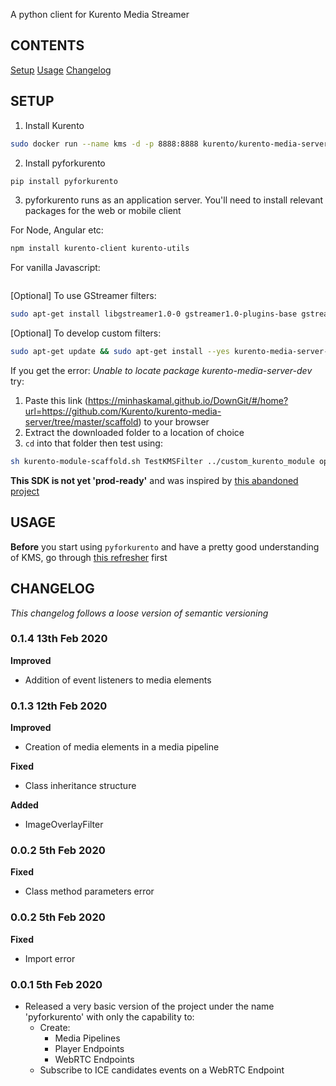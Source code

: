 A python client for Kurento Media Streamer

## CONTENTS
[Setup](#setup)
[Usage](#usage)
[Changelog](#change)

## SETUP <a id = "setup"></a>
1. Install Kurento
```bash
sudo docker run --name kms -d -p 8888:8888 kurento/kurento-media-server
```

2. Install pyforkurento
```bash
pip install pyforkurento
```

3. pyforkurento runs as an application server. You'll need to install relevant packages for the web or mobile client

For Node, Angular etc:
```bash
npm install kurento-client kurento-utils
```

For vanilla Javascript:
```bash
```

[Optional] To use GStreamer filters:
```bash
sudo apt-get install libgstreamer1.0-0 gstreamer1.0-plugins-base gstreamer1.0-plugins-good gstreamer1.0-plugins-bad gstreamer1.0-plugins-ugly gstreamer1.0-libav gstreamer1.0-doc gstreamer1.0-tools gstreamer1.0-x gstreamer1.0-alsa gstreamer1.0-gl gstreamer1.0-gtk3 gstreamer1.0-qt5 gstreamer1.0-pulseaudio
```

[Optional] To develop custom filters:
```bash
sudo apt-get update && sudo apt-get install --yes kurento-media-server-dev
```

If you get the error: *Unable to locate package kurento-media-server-dev* try:
1. Paste this link (https://minhaskamal.github.io/DownGit/#/home?url=https://github.com/Kurento/kurento-media-server/tree/master/scaffold) to your browser
2. Extract the downloaded folder to a location of choice
3. ```cd``` into that folder then test using:
```bash
sh kurento-module-scaffold.sh TestKMSFilter ../custom_kurento_module opencv_filter
```

**This SDK is not yet 'prod-ready'** and was inspired by [this abandoned project](https://github.com/minervaproject/pykurento/tree/master/pykurento)


## USAGE <a id = "usage"></a>
**Before** you start using ```pyforkurento``` and have a pretty good understanding of KMS, go through [this refresher](https://doc-kurento.readthedocs.io/en/stable/features/kurento_api.html) first



## CHANGELOG <a id = "change"></a>
*This changelog follows a loose version of semantic versioning*
### 0.1.4 13th Feb 2020
**Improved**
* Addition of event listeners to media elements

### 0.1.3 12th Feb 2020
**Improved**
* Creation of media elements in a media pipeline

**Fixed**
* Class inheritance structure

**Added**
* ImageOverlayFilter

### 0.0.2 5th Feb 2020
**Fixed**
* Class method parameters error

### 0.0.2 5th Feb 2020
**Fixed**
* Import error

### 0.0.1 5th Feb 2020
* Released a very basic version of the project under the name 'pyforkurento' with only the capability to:
    - Create:
        - Media Pipelines
        - Player Endpoints
        - WebRTC Endpoints
    - Subscribe to ICE candidates events on a WebRTC Endpoint
